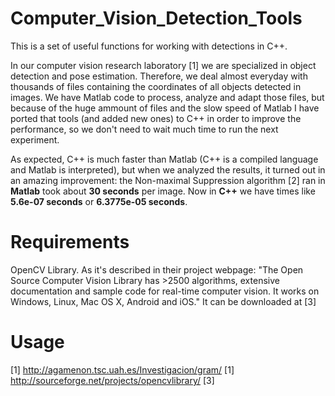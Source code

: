 Computer_Vision_Detection_Tools
===============================

This is a set of useful functions for working with detections in C++.

In our computer vision research laboratory [1] we are specialized in object detection and pose estimation. Therefore, we deal almost everyday with thousands of files containing the coordinates of all objects detected in images. We have Matlab code to process, analyze and adapt those files, but because of the huge ammount of files and the slow speed of Matlab I have ported that tools (and added new ones) to C++ in order to improve the performance, so we don't need to wait much time to run the next experiment.

As expected, C++ is much faster than Matlab (C++ is a compiled language and Matlab is interpreted), but when we analyzed the results, it turned out in an amazing improvement: the Non-maximal Suppression algorithm [2] ran in **Matlab** took about **30 seconds** per image. Now in **C++** we have times like **5.6e-07 seconds** or **6.3775e-05 seconds**.


Requirements
============
OpenCV Library. As it's described in their project webpage: "The Open Source Computer Vision Library has >2500 algorithms, extensive documentation and sample code for real-time computer vision. It works on Windows, Linux, Mac OS X, Android and iOS."
It can be downloaded at [3]

Usage
=====



[1] http://agamenon.tsc.uah.es/Investigacion/gram/
[1] http://sourceforge.net/projects/opencvlibrary/
[3] 
